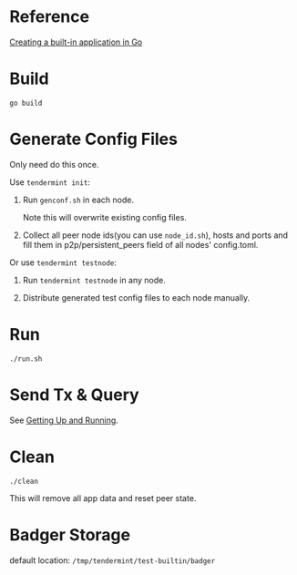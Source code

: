 # Reference
[Creating a built-in application in Go](https://docs.tendermint.com/master/tutorials/go-built-in.html)

# Build

```shell
go build
```

# Generate Config Files

Only need do this once.

Use `tendermint init`:

1. Run `genconf.sh` in each node.

   Note this will overwrite existing config files.

2. Collect all peer node ids(you can use `node_id.sh`), hosts and ports and fill them in p2p/persistent_peers field of all nodes' config.toml.

Or use `tendermint testnode`:

1. Run `tendermint testnode` in any node.

2. Distribute generated test config files to each node manually.

# Run

```shell
./run.sh
```

# Send Tx & Query

See [Getting Up and Running](https://docs.tendermint.com/master/tutorials/go-built-in.html#_1-5-getting-up-and-running).

# Clean

```shell
./clean
```

This will remove all app data and reset peer state.

# Badger Storage

default location: `/tmp/tendermint/test-builtin/badger`
